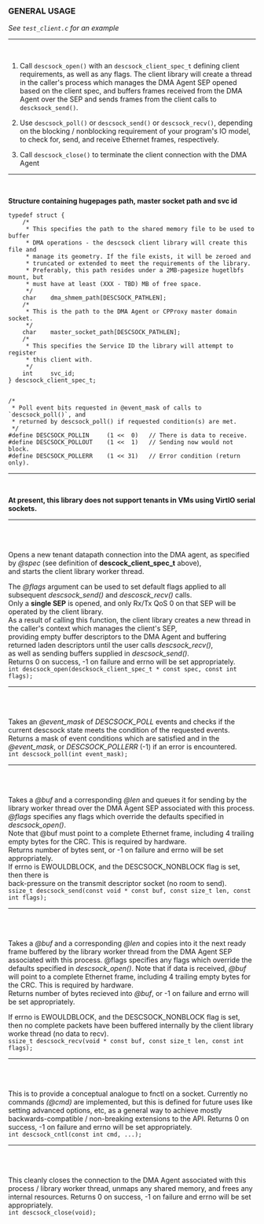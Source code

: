 ### GENERAL USAGE  
*See `test_client.c` for an example*
***
<br />

1)  Call `descsock_open()` with an `descsock_client_spec_t` defining
   client requirements, as well as any flags. The client library will
   create a thread in the caller's process which manages the DMA Agent
   SEP opened based on the client spec, and buffers frames received
   from the DMA Agent over the SEP and sends frames from the client
   calls to `descksock_send()`.  
   
2)  Use `descsock_poll()` or `descsock_send()` or `descsock_recv()`, depending on
   the blocking / nonblocking requirement of your program's IO
   model, to check for, send, and receive Ethernet frames,
   respectively.  
   
3)  Call `descsock_close()` to terminate the client connection with the DMA Agent  
***
<br />
   
**Structure containing hugepages path, master socket path and svc id**
```
typedef struct {
    /*
     * This specifies the path to the shared memory file to be used to buffer
     * DMA operations - the descsock client library will create this file and
     * manage its geometry. If the file exists, it will be zeroed and
     * truncated or extended to meet the requirements of the library.
     * Preferably, this path resides under a 2MB-pagesize hugetlbfs mount, but
     * must have at least (XXX - TBD) MB of free space.
     */
    char    dma_shmem_path[DESCSOCK_PATHLEN];
    /*
     * This is the path to the DMA Agent or CPProxy master domain socket.
     */
    char    master_socket_path[DESCSOCK_PATHLEN];
    /*
     * This specifies the Service ID the library will attempt to register
     * this client with.
     */
    int     svc_id;
} descsock_client_spec_t;


/*
 * Poll event bits requested in @event_mask of calls to `descsock_poll()`, and
 * returned by descsock_poll() if requested condition(s) are met.
 */
#define DESCSOCK_POLLIN     (1 <<  0)   // There is data to receive.
#define DESCSOCK_POLLOUT    (1 <<  1)   // Sending now would not block.
#define DESCSOCK_POLLERR    (1 << 31)   // Error condition (return only).
```
***
<br />

**At present, this library does not support tenants in VMs using VirtIO serial sockets.**  
***
<br />
<br />

Opens a new tenant datapath connection into the DMA agent, as specified by _@spec_ (see definition of **descock_client_spec_t** above),  
and starts the client library worker thread.  

The _@flags_ argument can be used to set default flags applied to all subsequent _descsock_send()_  and _descosck_recv()_ calls.  
Only a **single SEP** is opened, and only Rx/Tx QoS 0 on that SEP will be operated by the client library.  
As a result of calling this function, the client library creates a new thread in the caller's  context which manages the client's SEP,  
providing empty buffer descriptors to the DMA Agent and buffering returned laden descriptors until the user calls _descsock_recv()_,  
as well as sending buffers supplied in _descsock_send()_.   
Returns 0 on success, -1 on failure and errno will be set appropriately.  
`int descsock_open(descksock_client_spec_t * const spec, const int flags);`  
***
<br />
<br />

Takes an _@event_mask_ of _DESCSOCK_POLL_ events and checks if the current descsock state meets the condition of the requested events.  
Returns a mask of event conditions which are satisfied and in the _@event_mask_, or _DESCSOCK_POLLERR_ (-1) if an error is encountered.  
`int descsock_poll(int event_mask);`  
***
<br />
<br />

Takes a _@buf_ and a corresponding _@len_ and queues it for sending by the library worker thread over the DMA Agent SEP associated with this process.  
_@flags_ specifies any flags which override the defaults specified in _descsock_open()_.  
Note that @buf must point to a complete Ethernet frame, including 4 trailing empty bytes for the CRC. This is required by hardware.  
Returns number of bytes sent, or -1 on failure and errno will be set appropriately.  
If errno is EWOULDBLOCK, and the DESCSOCK_NONBLOCK flag is set, then there is  
back-pressure on the transmit descriptor socket (no room to send).  
`ssize_t descsock_send(const void * const buf, const size_t len, const int flags);`
***
<br />
<br />

Takes a _@buf_ and a corresponding _@len_ and copies into it the next ready frame buffered by the library worker thread from the DMA Agent SEP associated
with this process. @flags specifies any flags which override the defaults specified in _descsock_open()_.
Note that if data is received, _@buf_ will point to a complete Ethernet frame, including 4 trailing empty bytes for the CRC. This is required by
hardware.  
Returns number of bytes recieved into _@buf_, or -1 on failure and errno will be set appropriately.  

If errno is EWOULDBLOCK, and the DESCSOCK_NONBLOCK flag is set, then no complete packets have been buffered internally by the client library
worke thread (no data to recv).  
`ssize_t descsock_recv(void * const buf, const size_t len, const int flags);`  
***
<br />
<br />

This is to provide a conceptual analogue to fnctl on a socket. Currently no
commands _(@cmd)_ are implemented, but this is defined for future uses like setting advanced options, etc, as a general way to achieve mostly
backwards-compatible / non-breaking extensions to the API. Returns 0 on success, -1 on failure and errno will be set appropriately.  
`int descsock_cntl(const int cmd, ...);`  
***
<br />
<br />

This cleanly closes the connection to the DMA Agent associated with this process / library worker thread, unmaps any shared memory, and frees any  
internal resources. Returns 0 on success, -1 on failure and errno will be set appropriately.  
`int descsock_close(void);`  
<br />
<br />

